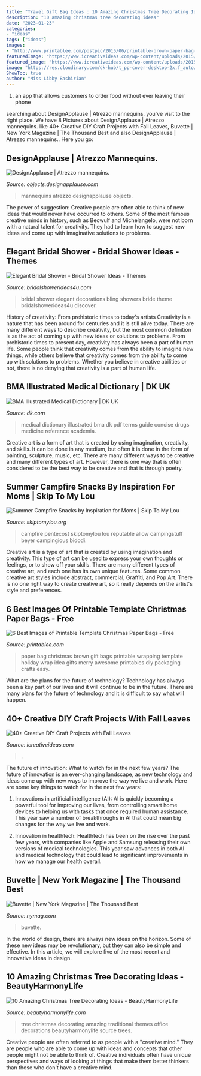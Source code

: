 ```yaml
---
title: "Travel Gift Bag Ideas : 10 Amazing Christmas Tree Decorating Ideas"
description: "10 amazing christmas tree decorating ideas"
date: "2023-01-23"
categories:
- "ideas"
tags: ["ideas"]
images:
- "http://www.printablee.com/postpic/2015/06/printable-brown-paper-bag-christmas_294095.jpg"
featuredImage: "https://www.icreativeideas.com/wp-content/uploads/2015/10/leaf23.jpg"
featured_image: "https://www.icreativeideas.com/wp-content/uploads/2015/10/leaf23.jpg"
image: "https://res.cloudinary.com/dk-hub/t_pp-cover-desktop-2x,f_auto/DK/60b8c38afab4461ea099edca55618875/c674e1687ff74b52809fa2c3fd02cbaa.jpg"
ShowToc: true
author: "Miss Libby Bashirian"
---
```



1. an app that allows customers to order food without ever leaving their phone

	

		
searching about DesignApplause | Atrezzo mannequins. you've visit to the right place. We have 8 Pictures about DesignApplause | Atrezzo mannequins. like 40+ Creative DIY Craft Projects with Fall Leaves, Buvette | New York Magazine | The Thousand Best and also DesignApplause | Atrezzo mannequins.. Here you go:
		
    
## DesignApplause | Atrezzo Mannequins.

<img loading=lazy src="https://objects.designapplause.com/wp-content/xxG58hlz9/2013/02/Atrezzo-8.png" onerror="this.onerror=null;this.src='https://tse4.mm.bing.net/th?id=OIP.wZSug6_JMy-LUie78RiEPQHaLH&amp;pid=15.1';" alt="DesignApplause | Atrezzo mannequins.">

_Source: objects.designapplause.com_

>mannequins atrezzo designapplause objects. 

	

The power of suggestion:
Creative people are often able to think of new ideas that would never have occurred to others. Some of the most famous creative minds in history, such as Beowulf and Michelangelo, were not born with a natural talent for creativity. They had to learn how to suggest new ideas and come up with imaginative solutions to problems.

    
## Elegant Bridal Shower - Bridal Shower Ideas - Themes

<img loading=lazy src="https://www.bridalshowerideas4u.com/wp-content/uploads/2016/03/elegant-bridal-shower-tulle-and-bling.jpg" onerror="this.onerror=null;this.src='https://tse1.mm.bing.net/th?id=OIP.YPG0t3UwjKw0CZrdLnGDZwHaLG&amp;pid=15.1';" alt="Elegant Bridal Shower - Bridal Shower Ideas - Themes">

_Source: bridalshowerideas4u.com_

>bridal shower elegant decorations bling showers bride theme bridalshowerideas4u discover. 

	

History of creativity: From prehistoric times to today's artists
Creativity is a nature that has been around for centuries and it is still alive today. There are many different ways to describe creativity, but the most common definition is as the act of coming up with new ideas or solutions to problems. From prehistoric times to present day, creativity has always been a part of human life. Some people think that creativity comes from the ability to imagine new things, while others believe that creativity comes from the ability to come up with solutions to problems. Whether you believe in creative abilities or not, there is no denying that creativity is a part of human life.

    
## BMA Illustrated Medical Dictionary | DK UK

<img loading=lazy src="https://res.cloudinary.com/dk-hub/t_pp-cover-desktop-2x,f_auto/DK/60b8c38afab4461ea099edca55618875/c674e1687ff74b52809fa2c3fd02cbaa.jpg" onerror="this.onerror=null;this.src='https://tse1.mm.bing.net/th?id=OIP.mEKfBQ-RdZM8pwkLgiiU2gHaLH&amp;pid=15.1';" alt="BMA Illustrated Medical Dictionary | DK UK">

_Source: dk.com_

>medical dictionary illustrated bma dk pdf terms guide concise drugs medicine reference academia. 

	

Creative art is a form of art that is created by using imagination, creativity, and skills. It can be done in any medium, but often it is done in the form of painting, sculpture, music, etc. There are many different ways to be creative and many different types of art. However, there is one way that is often considered to be the best way to be creative and that is through poetry.

    
## Summer Campfire Snacks By Inspiration For Moms | Skip To My Lou

<img loading=lazy src="https://www.skiptomylou.org/wp-content/uploads/2015/07/Summer-Campfire-Snacks-1.jpg" onerror="this.onerror=null;this.src='https://tse1.mm.bing.net/th?id=OIP.D75U69DuNahqdK9upf8hIQHaJ4&amp;pid=15.1';" alt="Summer Campfire Snacks by Inspiration for Moms | Skip To My Lou">

_Source: skiptomylou.org_

>campfire pentecost skiptomylou lou reputable allow campingstuff beyer campingious bidodi. 

	

Creative art is a type of art that is created by using imagination and creativity. This type of art can be used to express your own thoughts or feelings, or to show off your skills. There are many different types of creative art, and each one has its own unique features. Some common creative art styles include abstract, commercial, Graffiti, and Pop Art. There is no one right way to create creative art, so it really depends on the artist's style and preferences.

    
## 6 Best Images Of Printable Template Christmas Paper Bags - Free

<img loading=lazy src="http://www.printablee.com/postpic/2015/06/printable-brown-paper-bag-christmas_294095.jpg" onerror="this.onerror=null;this.src='https://tse4.mm.bing.net/th?id=OIP.K6fLuK_odsQoXuAcwNuhCAHaKn&amp;pid=15.1';" alt="6 Best Images of Printable Template Christmas Paper Bags - Free">

_Source: printablee.com_

>paper bag christmas brown gift bags printable wrapping template holiday wrap idea gifts merry awesome printables diy packaging crafts easy. 

	

What are the plans for the future of technology?
Technology has always been a key part of our lives and it will continue to be in the future. There are many plans for the future of technology and it is difficult to say what will happen.

    
## 40+ Creative DIY Craft Projects With Fall Leaves

<img loading=lazy src="https://www.icreativeideas.com/wp-content/uploads/2015/10/leaf23.jpg" onerror="this.onerror=null;this.src='https://tse4.mm.bing.net/th?id=OIP.zF2S_3pPGhFUEaPHfwK1BgHaKP&amp;pid=15.1';" alt="40+ Creative DIY Craft Projects with Fall Leaves">

_Source: icreativeideas.com_

>. 

	

The future of innovation: What to watch for in the next few years?
The future of innovation is an ever-changing landscape, as new technology and ideas come up with new ways to improve the way we live and work. Here are some key things to watch for in the next few years: 
1. Innovations in artificial intelligence (AI): AI is quickly becoming a powerful tool for improving our lives, from controlling smart home devices to helping us with tasks that once required human assistance. This year saw a number of breakthroughs in AI that could mean big changes for the way we live and work. 

2. Innovation in healthtech: Healthtech has been on the rise over the past few years, with companies like Apple and Samsung releasing their own versions of medical technologies. This year saw advances in both AI and medical technology that could lead to significant improvements in how we manage our health overall. 


    
## Buvette | New York Magazine | The Thousand Best

<img loading=lazy src="https://pyxis.nymag.com/v1/imgs/0b8/34b/3cccc380af6d14d6d1ea82a27aff1401a6-buvette-01.1x.rsocial.w1200.jpg" onerror="this.onerror=null;this.src='https://tse4.mm.bing.net/th?id=OIP.JeZ0vjvEE1ZMBU-xCql3_gHaD4&amp;pid=15.1';" alt="Buvette | New York Magazine | The Thousand Best">

_Source: nymag.com_

>buvette. 

	

In the world of design, there are always new ideas on the horizon. Some of these new ideas may be revolutionary, but they can also be simple and effective. In this article, we will explore five of the most recent and innovative ideas in design.

    
## 10 Amazing Christmas Tree Decorating Ideas - BeautyHarmonyLife

<img loading=lazy src="https://beautyharmonylife.com/wp-content/uploads/2013/11/traditional-.jpg" onerror="this.onerror=null;this.src='https://tse1.mm.bing.net/th?id=OIP.UJEixgty-ME6V9j55zSqYgAAAA&amp;pid=15.1';" alt="10 Amazing Christmas Tree Decorating Ideas - BeautyHarmonyLife">

_Source: beautyharmonylife.com_

>tree christmas decorating amazing traditional themes office decorations beautyharmonylife source trees. 

	

Creative people are often referred to as people with a "creative mind." They are people who are able to come up with ideas and concepts that other people might not be able to think of. Creative individuals often have unique perspectives and ways of looking at things that make them better thinkers than those who don't have a creative mind.

